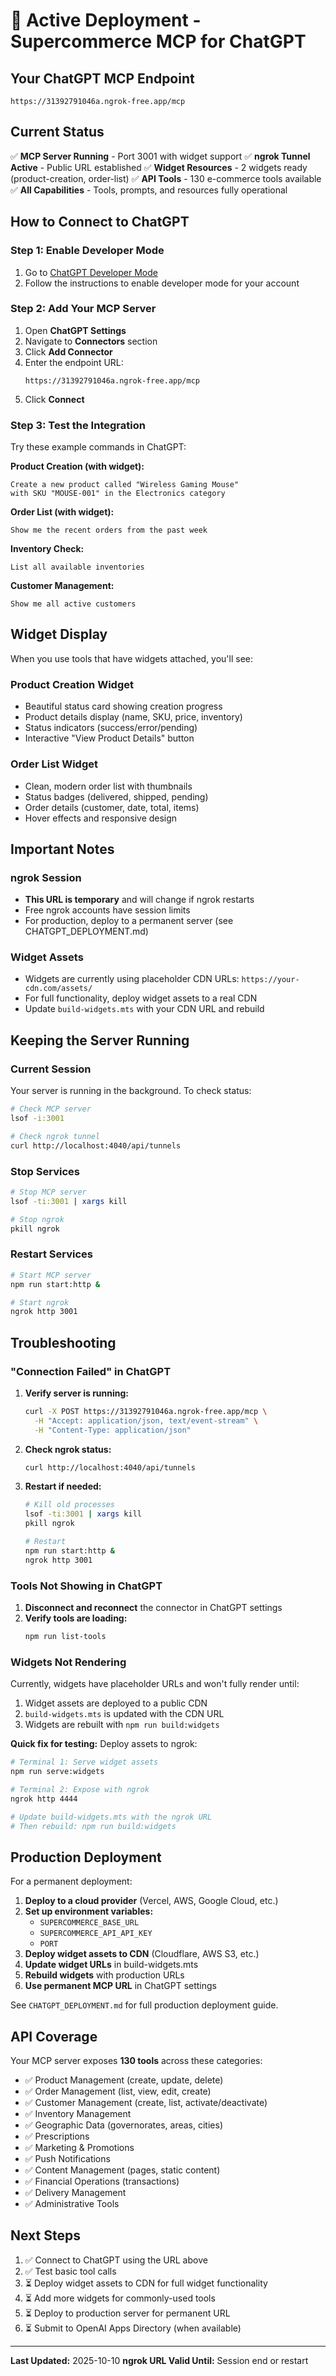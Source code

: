 # 🚀 Active Deployment - Supercommerce MCP for ChatGPT

## Your ChatGPT MCP Endpoint

```
https://31392791046a.ngrok-free.app/mcp
```

## Current Status

✅ **MCP Server Running** - Port 3001 with widget support
✅ **ngrok Tunnel Active** - Public URL established
✅ **Widget Resources** - 2 widgets ready (product-creation, order-list)
✅ **API Tools** - 130 e-commerce tools available
✅ **All Capabilities** - Tools, prompts, and resources fully operational

## How to Connect to ChatGPT

### Step 1: Enable Developer Mode

1. Go to [ChatGPT Developer Mode](https://platform.openai.com/docs/guides/developer-mode)
2. Follow the instructions to enable developer mode for your account

### Step 2: Add Your MCP Server

1. Open **ChatGPT Settings**
2. Navigate to **Connectors** section
3. Click **Add Connector**
4. Enter the endpoint URL:
   ```
   https://31392791046a.ngrok-free.app/mcp
   ```
5. Click **Connect**

### Step 3: Test the Integration

Try these example commands in ChatGPT:

**Product Creation (with widget):**
```
Create a new product called "Wireless Gaming Mouse"
with SKU "MOUSE-001" in the Electronics category
```

**Order List (with widget):**
```
Show me the recent orders from the past week
```

**Inventory Check:**
```
List all available inventories
```

**Customer Management:**
```
Show me all active customers
```

## Widget Display

When you use tools that have widgets attached, you'll see:

### Product Creation Widget
- Beautiful status card showing creation progress
- Product details display (name, SKU, price, inventory)
- Status indicators (success/error/pending)
- Interactive "View Product Details" button

### Order List Widget
- Clean, modern order list with thumbnails
- Status badges (delivered, shipped, pending)
- Order details (customer, date, total, items)
- Hover effects and responsive design

## Important Notes

### ngrok Session
- **This URL is temporary** and will change if ngrok restarts
- Free ngrok accounts have session limits
- For production, deploy to a permanent server (see CHATGPT_DEPLOYMENT.md)

### Widget Assets
- Widgets are currently using placeholder CDN URLs: `https://your-cdn.com/assets/`
- For full functionality, deploy widget assets to a real CDN
- Update `build-widgets.mts` with your CDN URL and rebuild

## Keeping the Server Running

### Current Session
Your server is running in the background. To check status:

```bash
# Check MCP server
lsof -i:3001

# Check ngrok tunnel
curl http://localhost:4040/api/tunnels
```

### Stop Services
```bash
# Stop MCP server
lsof -ti:3001 | xargs kill

# Stop ngrok
pkill ngrok
```

### Restart Services
```bash
# Start MCP server
npm run start:http &

# Start ngrok
ngrok http 3001
```

## Troubleshooting

### "Connection Failed" in ChatGPT

1. **Verify server is running:**
   ```bash
   curl -X POST https://31392791046a.ngrok-free.app/mcp \
     -H "Accept: application/json, text/event-stream" \
     -H "Content-Type: application/json"
   ```

2. **Check ngrok status:**
   ```bash
   curl http://localhost:4040/api/tunnels
   ```

3. **Restart if needed:**
   ```bash
   # Kill old processes
   lsof -ti:3001 | xargs kill
   pkill ngrok

   # Restart
   npm run start:http &
   ngrok http 3001
   ```

### Tools Not Showing in ChatGPT

1. **Disconnect and reconnect** the connector in ChatGPT settings
2. **Verify tools are loading:**
   ```bash
   npm run list-tools
   ```

### Widgets Not Rendering

Currently, widgets have placeholder URLs and won't fully render until:
1. Widget assets are deployed to a public CDN
2. `build-widgets.mts` is updated with the CDN URL
3. Widgets are rebuilt with `npm run build:widgets`

**Quick fix for testing:** Deploy assets to ngrok:
```bash
# Terminal 1: Serve widget assets
npm run serve:widgets

# Terminal 2: Expose with ngrok
ngrok http 4444

# Update build-widgets.mts with the ngrok URL
# Then rebuild: npm run build:widgets
```

## Production Deployment

For a permanent deployment:

1. **Deploy to a cloud provider** (Vercel, AWS, Google Cloud, etc.)
2. **Set up environment variables:**
   - `SUPERCOMMERCE_BASE_URL`
   - `SUPERCOMMERCE_API_API_KEY`
   - `PORT`
3. **Deploy widget assets to CDN** (Cloudflare, AWS S3, etc.)
4. **Update widget URLs** in build-widgets.mts
5. **Rebuild widgets** with production URLs
6. **Use permanent MCP URL** in ChatGPT settings

See `CHATGPT_DEPLOYMENT.md` for full production deployment guide.

## API Coverage

Your MCP server exposes **130 tools** across these categories:

- ✅ Product Management (create, update, delete)
- ✅ Order Management (list, view, edit, create)
- ✅ Customer Management (create, list, activate/deactivate)
- ✅ Inventory Management
- ✅ Geographic Data (governorates, areas, cities)
- ✅ Prescriptions
- ✅ Marketing & Promotions
- ✅ Push Notifications
- ✅ Content Management (pages, static content)
- ✅ Financial Operations (transactions)
- ✅ Delivery Management
- ✅ Administrative Tools

## Next Steps

1. ✅ Connect to ChatGPT using the URL above
2. ✅ Test basic tool calls
3. ⏳ Deploy widget assets to CDN for full widget functionality
4. ⏳ Add more widgets for commonly-used tools
5. ⏳ Deploy to production server for permanent URL
6. ⏳ Submit to OpenAI Apps Directory (when available)

---

**Last Updated:** 2025-10-10
**ngrok URL Valid Until:** Session end or restart
